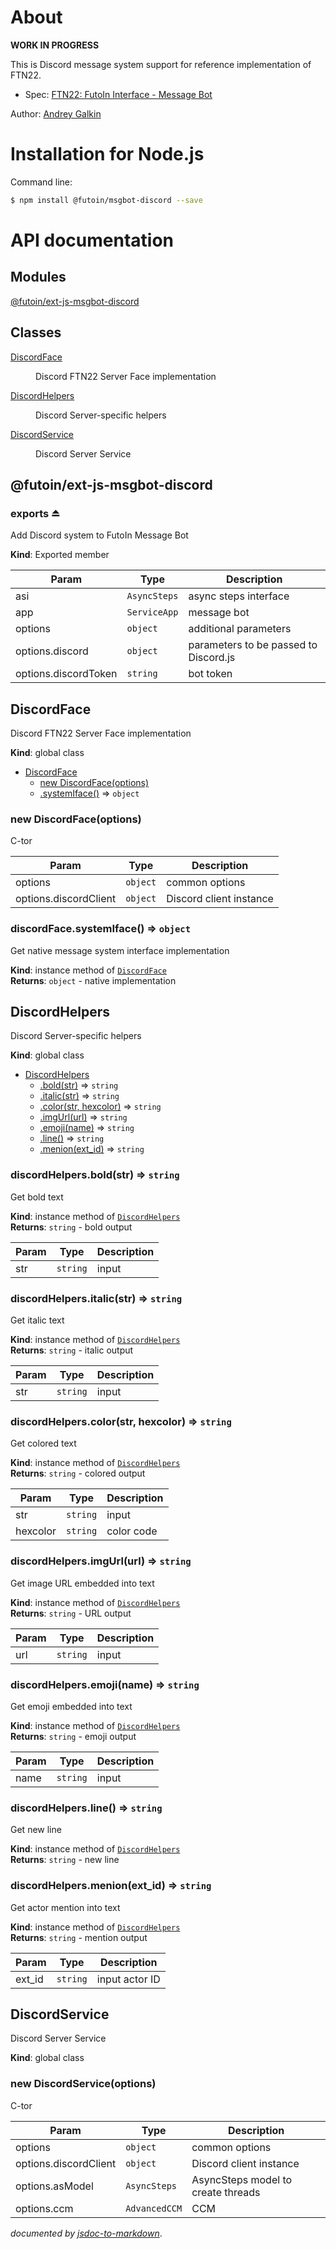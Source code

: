 
# About

**WORK IN PROGRESS**

This is Discord message system support for reference implementation
of FTN22.
    
* Spec: [FTN22: FutoIn Interface - Message Bot](https://specs.futoin.org/draft/preview/ftn22_if_message_bot.html)

Author: [Andrey Galkin](mailto:andrey@futoin.org)


# Installation for Node.js

Command line:
```sh
$ npm install @futoin/msgbot-discord --save
```

    
# API documentation

## Modules

<dl>
<dt><a href="#module_@futoin/ext-js-msgbot-discord">@futoin/ext-js-msgbot-discord</a></dt>
<dd></dd>
</dl>

## Classes

<dl>
<dt><a href="#DiscordFace">DiscordFace</a></dt>
<dd><p>Discord FTN22 Server Face implementation</p>
</dd>
<dt><a href="#DiscordHelpers">DiscordHelpers</a></dt>
<dd><p>Discord Server-specific helpers</p>
</dd>
<dt><a href="#DiscordService">DiscordService</a></dt>
<dd><p>Discord Server Service</p>
</dd>
</dl>

<a name="module_@futoin/ext-js-msgbot-discord"></a>

## @futoin/ext-js-msgbot-discord
<a name="exp_module_@futoin/ext-js-msgbot-discord--exports"></a>

### exports ⏏
Add Discord system to FutoIn Message Bot

**Kind**: Exported member  

| Param | Type | Description |
| --- | --- | --- |
| asi | <code>AsyncSteps</code> | async steps interface |
| app | <code>ServiceApp</code> | message bot |
| options | <code>object</code> | additional parameters |
| options.discord | <code>object</code> | parameters to be passed to Discord.js |
| options.discordToken | <code>string</code> | bot token |

<a name="DiscordFace"></a>

## DiscordFace
Discord FTN22 Server Face implementation

**Kind**: global class  

* [DiscordFace](#DiscordFace)
    * [new DiscordFace(options)](#new_DiscordFace_new)
    * [.systemIface()](#DiscordFace+systemIface) ⇒ <code>object</code>

<a name="new_DiscordFace_new"></a>

### new DiscordFace(options)
C-tor


| Param | Type | Description |
| --- | --- | --- |
| options | <code>object</code> | common options |
| options.discordClient | <code>object</code> | Discord client instance |

<a name="DiscordFace+systemIface"></a>

### discordFace.systemIface() ⇒ <code>object</code>
Get native message system interface implementation

**Kind**: instance method of [<code>DiscordFace</code>](#DiscordFace)  
**Returns**: <code>object</code> - native implementation  
<a name="DiscordHelpers"></a>

## DiscordHelpers
Discord Server-specific helpers

**Kind**: global class  

* [DiscordHelpers](#DiscordHelpers)
    * [.bold(str)](#DiscordHelpers+bold) ⇒ <code>string</code>
    * [.italic(str)](#DiscordHelpers+italic) ⇒ <code>string</code>
    * [.color(str, hexcolor)](#DiscordHelpers+color) ⇒ <code>string</code>
    * [.imgUrl(url)](#DiscordHelpers+imgUrl) ⇒ <code>string</code>
    * [.emoji(name)](#DiscordHelpers+emoji) ⇒ <code>string</code>
    * [.line()](#DiscordHelpers+line) ⇒ <code>string</code>
    * [.menion(ext_id)](#DiscordHelpers+menion) ⇒ <code>string</code>

<a name="DiscordHelpers+bold"></a>

### discordHelpers.bold(str) ⇒ <code>string</code>
Get bold text

**Kind**: instance method of [<code>DiscordHelpers</code>](#DiscordHelpers)  
**Returns**: <code>string</code> - bold output  

| Param | Type | Description |
| --- | --- | --- |
| str | <code>string</code> | input |

<a name="DiscordHelpers+italic"></a>

### discordHelpers.italic(str) ⇒ <code>string</code>
Get italic text

**Kind**: instance method of [<code>DiscordHelpers</code>](#DiscordHelpers)  
**Returns**: <code>string</code> - italic output  

| Param | Type | Description |
| --- | --- | --- |
| str | <code>string</code> | input |

<a name="DiscordHelpers+color"></a>

### discordHelpers.color(str, hexcolor) ⇒ <code>string</code>
Get colored text

**Kind**: instance method of [<code>DiscordHelpers</code>](#DiscordHelpers)  
**Returns**: <code>string</code> - colored output  

| Param | Type | Description |
| --- | --- | --- |
| str | <code>string</code> | input |
| hexcolor | <code>string</code> | color code |

<a name="DiscordHelpers+imgUrl"></a>

### discordHelpers.imgUrl(url) ⇒ <code>string</code>
Get image URL embedded into text

**Kind**: instance method of [<code>DiscordHelpers</code>](#DiscordHelpers)  
**Returns**: <code>string</code> - URL output  

| Param | Type | Description |
| --- | --- | --- |
| url | <code>string</code> | input |

<a name="DiscordHelpers+emoji"></a>

### discordHelpers.emoji(name) ⇒ <code>string</code>
Get emoji embedded into text

**Kind**: instance method of [<code>DiscordHelpers</code>](#DiscordHelpers)  
**Returns**: <code>string</code> - emoji output  

| Param | Type | Description |
| --- | --- | --- |
| name | <code>string</code> | input |

<a name="DiscordHelpers+line"></a>

### discordHelpers.line() ⇒ <code>string</code>
Get new line

**Kind**: instance method of [<code>DiscordHelpers</code>](#DiscordHelpers)  
**Returns**: <code>string</code> - new line  
<a name="DiscordHelpers+menion"></a>

### discordHelpers.menion(ext_id) ⇒ <code>string</code>
Get actor mention into text

**Kind**: instance method of [<code>DiscordHelpers</code>](#DiscordHelpers)  
**Returns**: <code>string</code> - mention output  

| Param | Type | Description |
| --- | --- | --- |
| ext_id | <code>string</code> | input actor ID |

<a name="DiscordService"></a>

## DiscordService
Discord Server Service

**Kind**: global class  
<a name="new_DiscordService_new"></a>

### new DiscordService(options)
C-tor


| Param | Type | Description |
| --- | --- | --- |
| options | <code>object</code> | common options |
| options.discordClient | <code>object</code> | Discord client instance |
| options.asModel | <code>AsyncSteps</code> | AsyncSteps model to create threads |
| options.ccm | <code>AdvancedCCM</code> | CCM |



*documented by [jsdoc-to-markdown](https://github.com/75lb/jsdoc-to-markdown)*.


